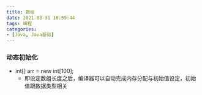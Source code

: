 ```yaml
---
title: 数组
date: 2021-08-31 10:59:44
tags: 编程
categories:
- [Java, Java基础]
---
```


### 动态初始化
* int[] arr = new int[100];
    * 即设定数组长度之后，编译器可以自动完成内存分配与初始值设定，初始值跟数据类型相关

